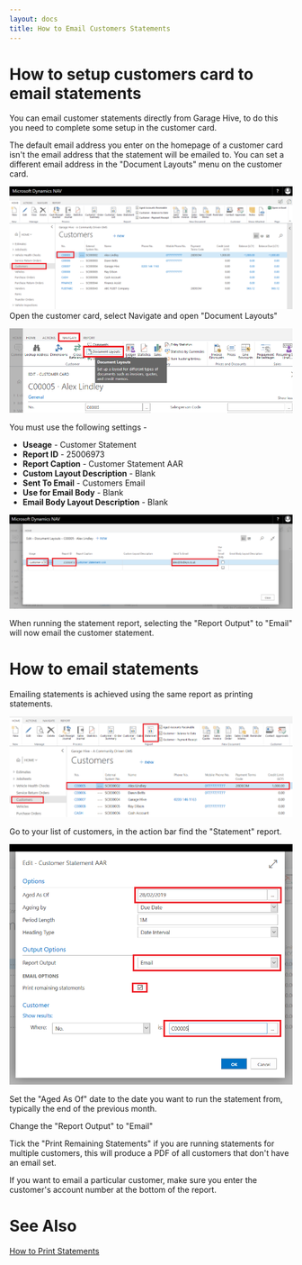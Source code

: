 ```yaml
---
layout: docs
title: How to Email Customers Statements
---
```

# How to setup customers card to email statements

You can email customer statements directly from Garage Hive, to do this you need to complete some setup in the customer card. 

The default email address you enter on the homepage of a customer card isn't the email address that the statement will be emailed to. You can set a different email address in the "Document Layouts" menu on the customer card. 

![](media/garagehive-statements-email.png)
Open the customer card, select Navigate and open "Document Layouts"

![](media/garagehive-statements-document-layouts.png)

You must use the following settings - 

* **Useage** - Customer Statement
* **Report ID** - 25006973
* **Report Caption** - Customer Statement AAR
* **Custom Layout Description** - Blank
* **Sent To Email** - Customers Email
* **Use for Email Body** - Blank
* **Email Body Layout Description** - Blank

![](media/garagehive-statements-document-layouts-edit.png)

When running the statement report, selecting the "Report Output" to "Email" will now email the customer statement. 

# How to email statements

Emailing statements is achieved using the same report as printing statements. 

![](media/garagehive-statements-how-to-print.png)

Go to your list of customers, in the action bar find the "Statement" report. 

![](media/garagehive-statements-email-report.png)

Set the "Aged As Of" date to the date you want to run the statement from, typically the end of the previous month. 

Change the "Report Output" to "Email"

Tick the "Print Remaining Statements" if you are running statements for multiple customers, this will produce a PDF of all customers that don't have an email set. 

If you want to email a particular customer, make sure you enter the customer's account number at the bottom of the report. 

# See Also
[How to Print Statements](https://docs.garagehive.co.uk/docs/garagehive-statements-how-to-print.html "How to print Statements")
